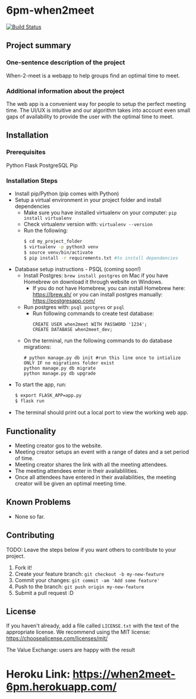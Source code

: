 
# 6pm-when2meet

<a href="https://travis-ci.org/ucsb-cs48-w19/6pm-when2meet">
<img src="https://travis-ci.org//ucsb-cs48-w19/6pm-when2meet.svg?branch=master" alt="Build Status">
</a>


## Project summary

### One-sentence description of the project

When-2-meet is a webapp to help groups find an optimal time to meet.

### Additional information about the project

The web app is a convenient way for people to setup the perfect meeting time. The UI/UX is intuitive and our algorithm takes into account even small gaps of availability to provide the user with the optimal time to meet.

## Installation

### Prerequisites
Python Flask
PostgreSQL
Pip

### Installation Steps
- Install pip/Python (pip comes with Python)
- Setup a virtual environment in your project folder and install dependencies
  - Make sure you have installed virtualenv on your computer: ```pip install virtualenv```
  - Check virtualenv version with: ```virtualenv --version```
  - Run the following:
	```bash
	$ cd my_project_folder
	$ virtualenv -p python3 venv
	$ source venv/bin/activate
	$ pip install -r requirements.txt #to install dependencies
	```
- Database setup instructions - PSQL (coming soon!)
	- Install Postgres: ```brew install postgres``` on Mac if you have Homebrew on download it through website on Windows.
		- If you do not have Homebrew, you can install Homebrew here: https://brew.sh/ or you can install postgres manually: https://postgresapp.com/
	- Run postgres with: ```psql postgres``` or ```psql```
		- Run following commands to create test database:
			```psql
			CREATE USER when2meet WITH PASSWORD '1234';
			CREATE DATABASE when2meet_dev;
			```
	- On the terminal, run the following commands to do database migrations:
		```
		# python manage.py db init #run this line once to intialize ONLY IF no migrations folder exist
		python manage.py db migrate
		python manage.py db upgrade
		```
- To start the app, run:
	```bash
	$ export FLASK_APP=app.py
	$ flask run
	```
- The terminal should print out a local port to view the working web app.


## Functionality

- Meeting creator gos to the website.
- Meeting creator setups an event with a range of dates and a set period of time.
- Meeting creator shares the link with all the meeting attendees.
- The meeting attendees enter in their availablilities.
- Once all attendees have entered in their availabilities, the meeting creator will be given an optimal meeting time.

## Known Problems

- None so far.


## Contributing

TODO: Leave the steps below if you want others to contribute to your project.

1. Fork it!
2. Create your feature branch: `git checkout -b my-new-feature`
3. Commit your changes: `git commit -am 'Add some feature'`
4. Push to the branch: `git push origin my-new-feature`
5. Submit a pull request :D

## License

If you haven't already, add a file called `LICENSE.txt` with the text of the appropriate license.
We recommend using the MIT license: <https://choosealicense.com/licenses/mit/>

The Value Exchange: users are happy with the result

Heroku Link: https://when2meet-6pm.herokuapp.com/
=======
